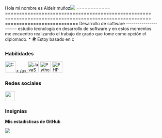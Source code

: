 Hola mi nombre es Aldeir muñoz![](https://user-images.githubusercontent.com/18350557/176309783-0785949b-9127-417c-8b55-ab5a4333674e.gif) ============ ==================================================== ==================================================== ========================== Desarrollo de software ---------------------- estudio tecnología en desarrollo de software y en estos momentos me encuentro realizando el trabajo de grado que tome como opción el diplomado. * 🌍 Estoy basado en c

### Habilidades


<p align="left">
<a href="https://docs.microsoft.com/en-us/cpp/?view=msvc-170" target="_blank" rel="noreferrer"><img src ="https://raw.githubusercontent.com/danielcranney/readme-generator/main/public/icons/skills/c-colored.svg" width="36" height="36" alt="C" />< /a> <a href="https://developer.mozilla.org/en-US/docs/Web/JavaScript" target="_blank" rel="noreferrer"><img src="https://raw.githubusercontent.com /danielcranney/readme-generator/main/public/icons/skills/javascript-colored.svg" width="36" height="36" alt="JavaScript" /></a> <a href="https:/ /www.python.org/" target="_blank" rel="noreferrer"><img src="https://raw.githubusercontent.com/danielcranney/readme-generator/main/public/icons/skills/python- coloured.svg" width="36" height="36" alt="Python" /></a> <a href="https://www.php.net/" target="_blank" rel="noreferrer "><img src="https://raw.githubusercontent.com/danielcranney/readme-generator/main/public/icons/skills/php-colored.svg" width="36" height="36" alt="PHP" /></a>
</p>


### Redes sociales

<p align="left"> </p> <a href="https://www.github.com/g" target="_blank" rel="noreferrer"> <imagen> <source media="(prefiere-color-esquema: oscuro)" srcset="https ://raw.githubusercontent.com/danielcranney/readme-generator/main/public/icons/socials/github-dark.svg" /> <source media="(prefiere-color-scheme: claro)" srcset="https ://raw.githubusercontent.com/danielcranney/readme-generator/main/public/icons/socials/github.svg" /> <img src="https://raw.githubusercontent.com/danielcranney/readme-generator/ principal/public/icons/socials/github.svg" width="32" height="32" /> </imagen> </a>

### Insignias

<b>Mis estadísticas de GitHub</b>

<a href="http://www.github.com/gaviriaaldeir"><img src="https://github-readme-streak-stats.herokuapp.com/?user=gaviriaaldeir&stroke=ffffff&background=1c1917&ring=0891b2&fire= 0891b2&currStreakNum=ffffff&currStreakLabel=0891b2&sideNums=ffffff&sideLabels=ffffff&dates=ffffff&hide_border=true" /></a>
